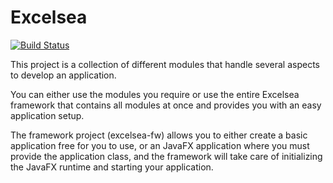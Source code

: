 # Excelsea

[![Build Status](http://www.clayncraft.de:8080/buildStatus/icon?job=Excelsea%2Fmain)](http://www.clayncraft.de:8080/job/Excelsea/job/main/)


This project is a collection of different modules that handle several aspects 
to develop an application.

You can either use the modules you require or use the entire Excelsea framework 
that contains all modules at once and provides you with an easy application setup.

The framework project (excelsea-fw) allows you to either create a basic application free for you to use, 
or an JavaFX application where you must provide the application class, and the framework will take care of initializing 
the JavaFX runtime and starting your application.
